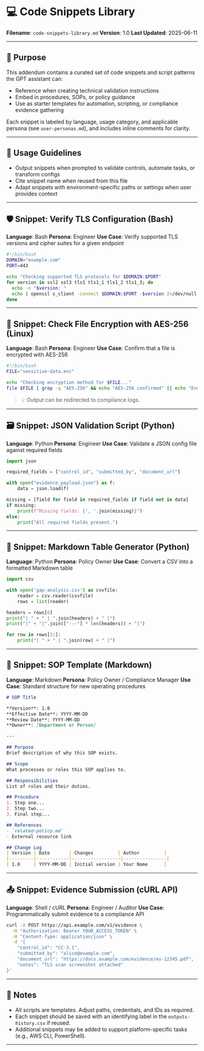 # 💻 Code Snippets Library

**Filename**: `code-snippets-library.md`
**Version**: 1.0
**Last Updated**: 2025-06-11

---

## 🎯 Purpose

This addendum contains a curated set of code snippets and script patterns the GPT assistant can:

* Reference when creating technical validation instructions
* Embed in procedures, SOPs, or policy guidance
* Use as starter templates for automation, scripting, or compliance evidence gathering

Each snippet is labeled by language, usage category, and applicable persona (see `user-personas.md`), and includes inline comments for clarity.

---

## 🧪 Usage Guidelines

* Output snippets when prompted to validate controls, automate tasks, or transform configs
* Cite snippet name when reused from this file
* Adapt snippets with environment-specific paths or settings when user provides context

---

## 🛡️ Snippet: Verify TLS Configuration (Bash)

**Language**: Bash
**Persona**: Engineer
**Use Case**: Verify supported TLS versions and cipher suites for a given endpoint

```bash
#!/bin/bash
DOMAIN="example.com"
PORT=443

echo "Checking supported TLS protocols for $DOMAIN:$PORT"
for version in ssl2 ssl3 tls1 tls1_1 tls1_2 tls1_3; do
  echo -n "$version: "
  echo | openssl s_client -connect $DOMAIN:$PORT -$version 2>/dev/null | grep "Protocol" || echo "Not supported"
done
```

---

## 🔐 Snippet: Check File Encryption with AES-256 (Linux)

**Language**: Bash
**Persona**: Engineer
**Use Case**: Confirm that a file is encrypted with AES-256

```bash
#!/bin/bash
FILE="sensitive-data.enc"

echo "Checking encryption method for $FILE..."
file $FILE | grep -q "AES-256" && echo "AES-256 confirmed" || echo "Encryption method unclear"
```

> 💡 Output can be redirected to compliance logs.

---

## 🗃️ Snippet: JSON Validation Script (Python)

**Language**: Python
**Persona**: Engineer
**Use Case**: Validate a JSON config file against required fields

```python
import json

required_fields = ["control_id", "submitted_by", "document_url"]

with open("evidence_payload.json") as f:
    data = json.load(f)

missing = [field for field in required_fields if field not in data]
if missing:
    print(f"Missing fields: {', '.join(missing)}")
else:
    print("All required fields present.")
```

---

## 📄 Snippet: Markdown Table Generator (Python)

**Language**: Python
**Persona**: Policy Owner
**Use Case**: Convert a CSV into a formatted Markdown table

```python
import csv

with open('gap-analysis.csv') as csvfile:
    reader = csv.reader(csvfile)
    rows = list(reader)

headers = rows[0]
print("| " + " | ".join(headers) + " |")
print("|" + "|".join(["---"] * len(headers)) + "|")

for row in rows[1:]:
    print("| " + " | ".join(row) + " |")
```

---

## 🧾 Snippet: SOP Template (Markdown)

**Language**: Markdown
**Persona**: Policy Owner / Compliance Manager
**Use Case**: Standard structure for new operating procedures

```md
# SOP Title

**Version**: 1.0  
**Effective Date**: YYYY-MM-DD  
**Review Date**: YYYY-MM-DD  
**Owner**: [Department or Person]

---

## Purpose
Brief description of why this SOP exists.

## Scope
What processes or roles this SOP applies to.

## Responsibilities
List of roles and their duties.

## Procedure
1. Step one...
2. Step two...
3. Final step...

## References
- `related-policy.md`
- External resource link

## Change Log
| Version | Date       | Changes         | Author         |
|---------|------------|------------------|----------------|
| 1.0     | YYYY-MM-DD | Initial version | Your Name      |
```

---

## 📤 Snippet: Evidence Submission (cURL API)

**Language**: Shell / cURL
**Persona**: Engineer / Auditor
**Use Case**: Programmatically submit evidence to a compliance API

```bash
curl -X POST https://api.example.com/v1/evidence \
  -H "Authorization: Bearer YOUR_ACCESS_TOKEN" \
  -H "Content-Type: application/json" \
  -d '{
    "control_id": "CC-3.1",
    "submitted_by": "alice@example.com",
    "document_url": "https://docs.example.com/evidence/ev-12345.pdf",
    "notes": "TLS scan screenshot attached"
}'
```

---

## 📎 Notes

* All scripts are templates. Adjust paths, credentials, and IDs as required.
* Each snippet should be saved with an identifying label in the `outputs-history.csv` if reused.
* Additional snippets may be added to support platform-specific tasks (e.g., AWS CLI, PowerShell).

---
